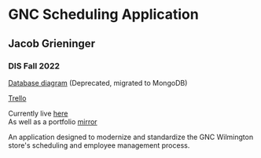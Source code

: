 # GNC Scheduling Application
## Jacob Grieninger
### DIS Fall 2022

[Database diagram](https://dbdiagram.io/d/63179d640911f91ba54bf217) (Deprecated, migrated to MongoDB)

[Trello](https://trello.com/b/FUVao9ly/general)

Currently live [here](https://gncwilmington.herokuapp.com) \
As well as a portfolio [mirror](https://gncwilmington-portfolio.herokuapp.com)

An application designed to modernize and standardize the GNC Wilmington store's scheduling and employee management process.
